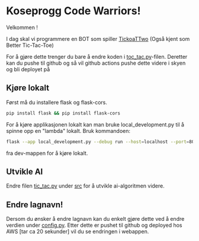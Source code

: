 # Koseprogg Code Warriors!

Velkommen <name-prefix>!

I dag skal vi programmere en BOT som spiller [TickoaTTwo](https://www.youtube.com/watch?v=ePxrVU4M9uA) (Også kjent som Better Tic-Tac-Toe)

For å gjøre dette trenger du bare å endre koden i [toc_tac.py](/src/tic_tac.py)-filen. Deretter kan du pushe til github og så vil github actions pushe dette videre i skyen og bli deployet på <function-name>

## Kjøre lokalt

Først må du installere flask og flask-cors.

```bash
pip install flask && pip install flask-cors
```

For å kjøre applikasjonen lokalt kan man bruke local_development.py til å spinne opp en "lambda" lokalt.
Bruk kommandoen:

```bash
flask --app local_development.py --debug run --host=localhost --port=8000
```

fra dev-mappen for å kjøre lokalt.

## Utvikle AI

Endre filen [tic_tac.py](/src/tic_tac.py) under [src](/src) for å utvikle ai-algoritmen videre.

## Endre lagnavn!

Dersom du ønsker å endre lagnavn kan du enkelt gjøre dette ved å endre verdien under [config.py](/src/config.py). Etter dette er pushet til github og deployed hos AWS [tar ca 20 sekunder] vil du se endringen i webappen.
